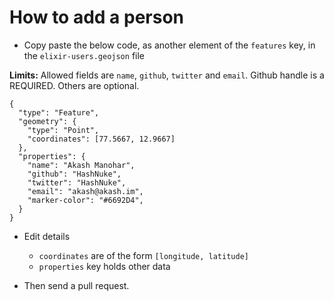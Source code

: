 # How to add a person

* Copy paste the below code, as another element of the `features` key, in the `elixir-users.geojson` file

**Limits:** Allowed fields are `name`, `github`, `twitter` and `email`. Github handle is a REQUIRED. Others are optional.

```
{
  "type": "Feature",
  "geometry": {
    "type": "Point",
    "coordinates": [77.5667, 12.9667]
  },
  "properties": {
    "name": "Akash Manohar",
    "github": "HashNuke",
    "twitter": "HashNuke",
    "email": "akash@akash.im",
    "marker-color": "#6692D4",
  }
}
```

* Edit details

  * `coordinates` are of the form `[longitude, latitude]`
  * `properties` key holds other data

* Then send a pull request.
